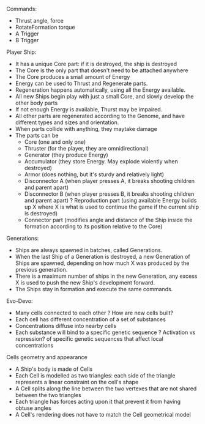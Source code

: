 
Commands:
  - Thrust angle, force
  - RotateFormation torque
  - A Trigger
  - B Trigger


Player Ship:
- It has a unique Core part: if it is destroyed, the ship is destroyed
- The Core is the only part that doesn't need to be attached anywhere
- The Core produces a small amount of Energy
- Energy can be used to Thrust and Regenerate parts.
- Regeneration happens automatically, using all the Energy available.
- All new Ships begin play with just a small Core, and slowly develop the other body parts
- If not enough Energy is available, Thurst may be impaired.
- All other parts are regenerated according to the Genome, and have different types and sizes and orientation.
- When parts collide with anything, they maytake damage
- The parts can be
  * Core (one and only one)
  * Thruster (for the player, they are omnidirectional)
  * Generator (they produce Energy)
  * Accumulator (they store Energy. May explode violently when destroyed)
  * Armor (does nothing, but it's sturdy and relatively light)
  * Disconnector A (when player presses A, it breaks shooting children and parent apart)
  * Disconnector B (when player presses B, it breaks shooting children and parent apart)
  ? Reproduction part (using available Energy builds up X where X is what is used to continue the game if the current ship is destroyed)
  * Connector part (modifies angle and distance of the Ship inside the formation according to its position relative to the Core)


Generations:
- Ships are always spawned in batches, called Generations.
- When the last Ship of a Generation is destroyed, a new Generation of Ships are spawned, depending on how much X was produced by the previous generation.
- There is a maximum number of ships in the new Generation, any excess X is used to push the new Ship's development forward.
- The Ships stay in formation and execute the same commands.


Evo-Devo:
- Many cells connected to each other
? How are new cells built?
- Each cell has different concentration of a set of substances
- Concentrations diffuse into nearby cells
- Each substance will bind to a specific genetic sequence
? Activation vs repression? of specific genetic sequences that affect local concentrations


Cells geometry and appearance
- A Ship's body is made of Cells
- Each Cell is modelled as two triangles: each side of the triangle represents a linear constraint on the cell's shape
- A Cell splits along the line between the two vertexes that are not shared between the two triangles
- Each triangle has forces acting upon it that prevent it from having obtuse angles
- A Cell's rendering does not have to match the Cell geometrical model





